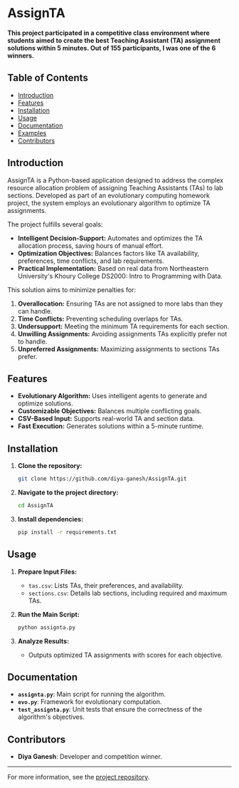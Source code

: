 # AssignTA

**This project participated in a competitive class environment where students aimed to create the best Teaching Assistant (TA) assignment solutions within 5 minutes. Out of 155 participants, I was one of the 6 winners.**

## Table of Contents

- [Introduction](#introduction)
- [Features](#features)
- [Installation](#installation)
- [Usage](#usage)
- [Documentation](#documentation)
- [Examples](#examples)
- [Contributors](#contributors)

## Introduction

AssignTA is a Python-based application designed to address the complex resource allocation problem of assigning Teaching Assistants (TAs) to lab sections. Developed as part of an evolutionary computing homework project, the system employs an evolutionary algorithm to optimize TA assignments. 

The project fulfills several goals:
- **Intelligent Decision-Support:** Automates and optimizes the TA allocation process, saving hours of manual effort.
- **Optimization Objectives:** Balances factors like TA availability, preferences, time conflicts, and lab requirements.
- **Practical Implementation:** Based on real data from Northeastern University's Khoury College DS2000: Intro to Programming with Data.

This solution aims to minimize penalties for:
1. **Overallocation:** Ensuring TAs are not assigned to more labs than they can handle.
2. **Time Conflicts:** Preventing scheduling overlaps for TAs.
3. **Undersupport:** Meeting the minimum TA requirements for each section.
4. **Unwilling Assignments:** Avoiding assignments TAs explicitly prefer not to handle.
5. **Unpreferred Assignments:** Maximizing assignments to sections TAs prefer.

## Features

- **Evolutionary Algorithm:** Uses intelligent agents to generate and optimize solutions.
- **Customizable Objectives:** Balances multiple conflicting goals.
- **CSV-Based Input:** Supports real-world TA and section data.
- **Fast Execution:** Generates solutions within a 5-minute runtime.

## Installation

1. **Clone the repository:**
   ```bash
   git clone https://github.com/diya-ganesh/AssignTA.git
   ```
2. **Navigate to the project directory:**
   ```bash
   cd AssignTA
   ```
3. **Install dependencies:**
   ```bash
   pip install -r requirements.txt
   ```

## Usage

1. **Prepare Input Files:**
   - `tas.csv`: Lists TAs, their preferences, and availability.
   - `sections.csv`: Details lab sections, including required and maximum TAs.

2. **Run the Main Script:**
   ```bash
   python assignta.py
   ```
3. **Analyze Results:**
   - Outputs optimized TA assignments with scores for each objective.

## Documentation

- **`assignta.py`**: Main script for running the algorithm.
- **`evo.py`**: Framework for evolutionary computation.
- **`test_assignta.py`**: Unit tests that ensure the correctness of the algorithm's objectives.

## Contributors

- **Diya Ganesh**: Developer and competition winner.

---

For more information, see the [project repository](https://github.com/diya-ganesh/AssignTA).
